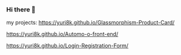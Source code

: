 ### Hi there 👋
my projects:
https://yuri8k.github.io/Glassmorphism-Product-Card/

https://yuri8k.github.io/Automo-o-front-end/

https://yuri8k.github.io/Login-Registration-Form/

<!--
**Yuri8k/Yuri8k** is a ✨ _special_ ✨ repository because its `README.md` (this file) appears on your GitHub profile.

Here are some ideas to get you started:

- 🔭 I’m currently working on ...
- 🌱 I’m currently learning ...
- 👯 I’m looking to collaborate on ...
- 🤔 I’m looking for help with ...
- 💬 Ask me about ...
- 📫 How to reach me: ...
- 😄 Pronouns: ...
- ⚡ Fun fact: ...
-->
